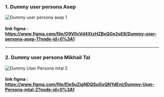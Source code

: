 ### 1. Dummy user persona Asep
![Dummy user persona asep 1](https://user-images.githubusercontent.com/99662592/155914678-e2856f0e-678f-40ae-97e3-502cdad96241.jpg)
#### link figma : https://www.figma.com/file/O9V0cVd4XtzHZBxQGe2oE8/Dummy-user-persona-asep-1?node-id=0%3A1
---
### 2. Dummy user persona Mikhail Tal
![Dummy User Persona mtal 2](https://user-images.githubusercontent.com/99662592/155914728-359fe481-1153-49bb-aaf8-f5d5f4da3779.jpg)
#### link figma : https://www.figma.com/file/EIeSuZjgNDQSuGxQNYdEnt/Dummy-User-Persona-mtal-2?node-id=0%3A1
